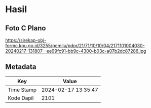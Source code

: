 # Hasil

## Foto C Plano

https://sirekap-obj-formc.kpu.go.id/3255/pemilu/pdpr/21/71/10/10/04/2171101004030-20240217-131807--ee99fc91-bb9c-4300-b03c-a07b2dc87286.jpg


## Metadata

| Key        | Value               |
| ---------- | ------------------- |
| Time Stamp | 2024-02-17 13:35:47 |
| Kode Dapil | 2101                |



